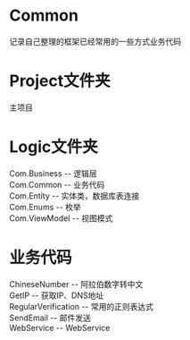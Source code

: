 # Common
记录自己整理的框架已经常用的一些方式业务代码


# Project文件夹
主项目

# Logic文件夹
Com.Business  -- 逻辑层  
Com.Common    -- 业务代码  
Com.Entity    -- 实体类，数据库表连接  
Com.Enums     -- 枚举  
Com.ViewModel -- 视图模式  

# 业务代码
ChineseNumber       -- 阿拉伯数字转中文  
GetIP               -- 获取IP、DNS地址  
RegularVerification -- 常用的正则表达式  
SendEmail           -- 邮件发送  
WebService          -- WebService  
